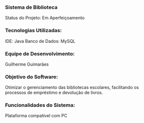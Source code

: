 ### Sistema de Biblioteca
Status do Projeto: Em Aperfeiçoamento

### Tecnologias Utilizadas:

IDE: Java
Banco de Dados: MySQL

### Equipe de Desenvolvimento:

Guilherme Guimarães

### Objetivo do Software:
Otimizar o gerenciamento das bibliotecas escolares, facilitando os processos de empréstimo e devolução de livros.

### Funcionalidades do Sistema:

Plataforma compatível com PC
